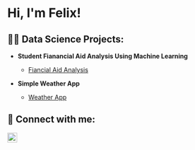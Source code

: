 <h1>Hi, I'm Felix! </h1>

<h2>👨‍💻 Data Science Projects:</h2>

- <b>Student Fianancial Aid Analysis Using Machine Learning</b>
  - [Fiancial Aid Analysis](https://docs.google.com/document/d/1DBMXOkPKNJid11gyOH1VwSN7B71BFDtL/edit)
 
- <b>Simple Weather App</b>
  - [Weather App](https://docs.google.com/document/d/1DBMXOkPKNJid11gyOH1VwSN7B71BFDtL/edit)

<h2> 🤳 Connect with me:</h2>

[<img align="left" alt="Felix Yu | LinkedIn" width="22px" src="https://cdn.jsdelivr.net/npm/simple-icons@v3/icons/linkedin.svg" />][linkedin]

[linkedin]: https://www.linkedin.com/in/felix-yu-b8521932a/

